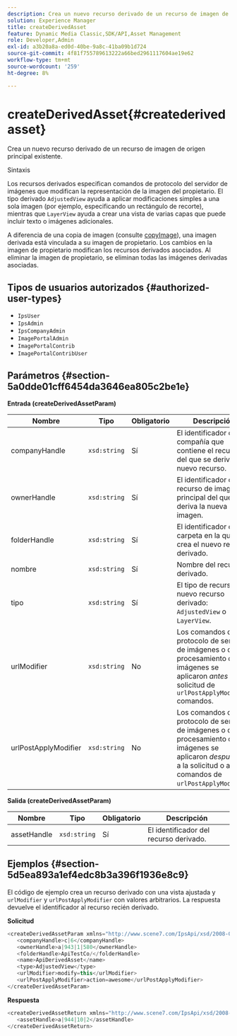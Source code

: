 ```yaml
---
description: Crea un nuevo recurso derivado de un recurso de imagen de origen principal existente.
solution: Experience Manager
title: createDerivedAsset
feature: Dynamic Media Classic,SDK/API,Asset Management
role: Developer,Admin
exl-id: a3b20a8a-ed0d-40be-9a8c-41ba09b1d724
source-git-commit: 4f81f755789613222a66bed2961117604ae19e62
workflow-type: tm+mt
source-wordcount: '259'
ht-degree: 8%

---
```


# createDerivedAsset{#createderivedasset}

Crea un nuevo recurso derivado de un recurso de imagen de origen principal existente.

Sintaxis

<!--<a id="section_FE43FF204ED644C2AC901AF45982E942"></a>-->

Los recursos derivados especifican comandos de protocolo del servidor de imágenes que modifican la representación de la imagen del propietario. El tipo derivado `AdjustedView` ayuda a aplicar modificaciones simples a una sola imagen (por ejemplo, especificando un rectángulo de recorte), mientras que `LayerView` ayuda a crear una vista de varias capas que puede incluir texto o imágenes adicionales.

A diferencia de una copia de imagen (consulte [copyImage](../../../operations/c-operations-intro/c-methods/r-copy-image.md#reference-0785131e690b4ad08be69172023f35d0)), una imagen derivada está vinculada a su imagen de propietario. Los cambios en la imagen de propietario modifican los recursos derivados asociados. Al eliminar la imagen de propietario, se eliminan todas las imágenes derivadas asociadas.

## Tipos de usuarios autorizados {#authorized-user-types}

* `IpsUser`
* `IpsAdmin`
* `IpsCompanyAdmin`
* `ImagePortalAdmin`
* `ImagePortalContrib`
* `ImagePortalContribUser`

## Parámetros {#section-5a0dde01cff6454da3646ea805c2be1e}

**Entrada (createDerivedAssetParam)**

| Nombre | Tipo | Obligatorio | Descripción |
|---|---|---|---|
| companyHandle | `xsd:string` | Sí | El identificador de la compañía que contiene el recurso del que se deriva el nuevo recurso. |
| ownerHandle | `xsd:string` | Sí | El identificador del recurso de imagen principal del que se deriva la nueva imagen. |
| folderHandle | `xsd:string` | Sí | El identificador de la carpeta en la que se crea el nuevo recurso derivado. |
| nombre | `xsd:string` | Sí | Nombre del recurso derivado. |
| tipo | `xsd:string` | Sí | El tipo de recurso del nuevo recurso derivado: `AdjustedView` o `LayerView`. |
| urlModifier | `xsd:string` | No | Los comandos del protocolo de servicio de imágenes o de procesamiento de imágenes se aplicaron *antes de* la solicitud de `urlPostApplyModifier` comandos. |
| urlPostApplyModifier | `xsd:string` | No | Los comandos del protocolo de servicio de imágenes o de procesamiento de imágenes se aplicaron *después de* a la solicitud o a los comandos de `urlPostApplyModifier`. |

**Salida (createDerivedAssetParam)**

| Nombre | Tipo | Obligatorio | Descripción |
|---|---|---|---|
| assetHandle | `xsd:string` | Sí | El identificador del recurso derivado. |

## Ejemplos {#section-5d5ea893a1ef4edc8b3a396f1936e8c9}

El código de ejemplo crea un recurso derivado con una vista ajustada y `urlModifier` y `urlPostApplyModifier` con valores arbitrarios. La respuesta devuelve el identificador al recurso recién derivado.

**Solicitud**

```java
<createDerivedAssetParam xmlns="http://www.scene7.com/IpsApi/xsd/2008-01-15">
   <companyHandle>c|6</companyHandle>
   <ownerHandle>a|943|1|580</ownerHandle>
   <folderHandle>ApiTestCo/</folderHandle>
   <name>ApiDerivedAsset</name>
   <type>AdjustedView</type>
   <urlModifier>modify=this</urlModifier>
   <urlPostApplyModifier>action=awesome</urlPostApplyModifier>
</createDerivedAssetParam>
```

**Respuesta**

```java
<createDerivedAssetReturn xmlns="http://www.scene7.com/IpsApi/xsd/2008-01-15">
   <assetHandle>a|944|10|2</assetHandle>
</createDerivedAssetReturn>
```
